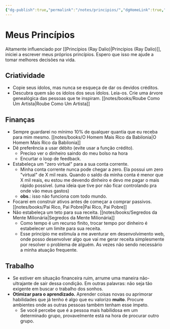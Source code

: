 ```yaml
---
{"dg-publish":true,"permalink":"/notes/principios/","dgHomeLink":true,"dgPassFrontmatter":false,"dgShowBacklinks":true,"dgShowLocalGraph":false}
---
```


# Meus Princípios

 Altamente influenciado por [[Princípios (Ray Dalio)|Princípios (Ray Dalio)]], iniciei a escrever meus próprios princípios. Espero que isso me ajude a tomar melhores decisões na vida.
 
## Criatividade

- Copie seus ídolos, mas nunca se esqueça de dar os devidos créditos.
- Descubra quem são os ídolos dos seus ídolos. Leia-os. Crie uma árvore genealógica das pessoas que te inspiram. [[notes/books/Roube Como Um Artista|Roube Como Um Artista]]
 

## Finanças

- Sempre guardarei no mínimo 10% de qualquer quantia que eu receba para mim mesmo. [[notes/books/O Homem Mais Rico da Babilonia|O Homem Mais Rico da Babilonia]]
- Dê preferência a usar débito (evite usar a função crédito).
    - Preciso ver o dinheiro saindo do meu bolso na hora
    - Encurtar o loop de feedback.
- Estabeleça um "zero virtual" para a sua conta corrente.
    - Minha conta corrente nunca pode chegar a zero. Ela possui um zero "virtual" de X mil reais. Quando o saldo da minha conta é menor que X mil reais, eu estou me devendo dinheiro e devo me pagar o mais rápido possível. (uma ideia que tive por não ficar controlando pra onde vão meus gastos)
    - **obs**.: isso não funciona com todo mundo.
- Focarei em construir ativos antes de começar a comprar passivos. [[notes/books/Pai Rico, Pai Pobre|Pai Rico, Pai Pobre]]
- Não estabeleça um teto para sua receita. [[notes/books/Segredos da Mente Milionária|Segredos da Mente Milionária]]
    - Como tempo é um recurso finito, trocar tempo por dinheiro é estabelecer um limite para sua receita.
    - Esse princípio me estimula a me aventurar em desenvolvimento web, onde posso desenvolver algo que vai me gerar receita simplesmente por resolver o problema de alguém. As vezes não sendo necessário a minha atuação frequente.


## Trabalho

- Se estiver em situação financeira ruim, arrume uma maneira não-ultrajante de sair dessa condição. Em outras palavras: não seja tão exigente em buscar o trabalho dos sonhos.
- **Otimizar para o aprendizado.** Aprender coisas novas ou aprimorar habilidades que já tenho é algo que eu valorizo **muito**. Procure ambientes onde as outras pessoas também tenham esse ímpeto.
    - Se você percebe que é a pessoa mais habilidosa em um determinado grupo, provavelmente está na hora de procurar outro grupo.

